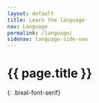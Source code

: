 ```yaml
---
layout: default
title: Learn the language
nav: Language
permalink: /language/
sidenav: language-side-nav
---
```

# {{ page.title }}
{: .bixal-font-serif}